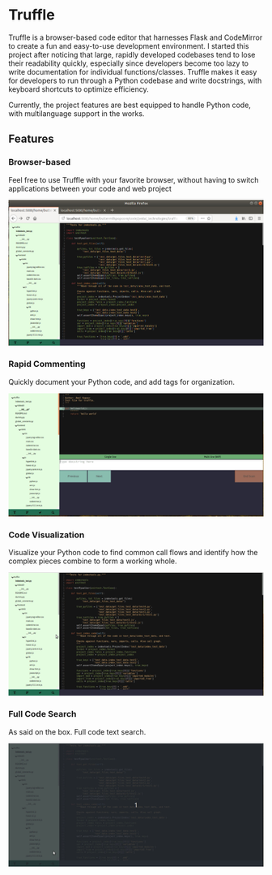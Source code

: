 # Truffle

Truffle is a browser-based code editor that harnesses Flask and CodeMirror to create a fun and easy-to-use development environment. I started this project after noticing that large, rapidly developed codebases tend to lose their readability quickly, especially since developers become too lazy to write documentation for individual functions/classes. Truffle makes it easy for developers to run through a Python codebase and write docstrings, with keyboard shortcuts to optimize efficiency.

Currently, the project features are best equipped to handle Python code, with multilanguage support in the works.

## Features
### Browser-based
Feel free to use Truffle with your favorite browser, without having to switch applications between your code and web project

![Screenshot](readme_images/truffle.jpg)


### Rapid Commenting
Quickly document your Python code, and add tags for organization.

![Commenting demo](readme_images/commenting.gif)


### Code Visualization
Visualize your Python code to find common call flows and identify how the complex pieces combine to form a working whole.

![Visualization demo](readme_images/vis.gif)


### Full Code Search
As said on the box. Full code text search.

![Search demo](readme_images/search.gif)
